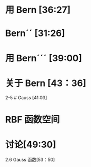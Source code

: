 # 用 Bern [36:27]     
    

# Bernˊˊ [31:26]    
    

# 用 Bernˊˊˊ [39:00]       
   

# 关于 Bern [43：36]

    

2-5 # Gauss [41:03]     
   

# RBF 函数空间     
    

# 讨论[49:30]     
    
2.6 Gauss 函数[53：50]      
   